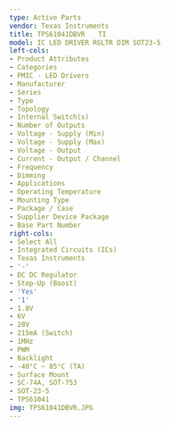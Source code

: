 ```yaml
---
type: Active Parts
vendor: Texas Instruments
title: TPS61041DBVR　　TI
model: IC LED DRIVER RGLTR DIM SOT23-5
left-cols:
- Product Attributes
- Categories
- PMIC - LED Drivers
- Manufacturer
- Series
- Type
- Topology
- Internal Switch(s)
- Number of Outputs
- Voltage - Supply (Min)
- Voltage - Supply (Max)
- Voltage - Output
- Current - Output / Channel
- Frequency
- Dimming
- Applications
- Operating Temperature
- Mounting Type
- Package / Case
- Supplier Device Package
- Base Part Number
right-cols:
- Select All
- Integrated Circuits (ICs)
- Texas Instruments
- '-'
- DC DC Regulator
- Step-Up (Boost)
- 'Yes'
- '1'
- 1.8V
- 6V
- 28V
- 215mA (Switch)
- 1MHz
- PWM
- Backlight
- -40°C ~ 85°C (TA)
- Surface Mount
- SC-74A, SOT-753
- SOT-23-5
- TPS61041
img: TPS61041DBVR.JPG
---
```

